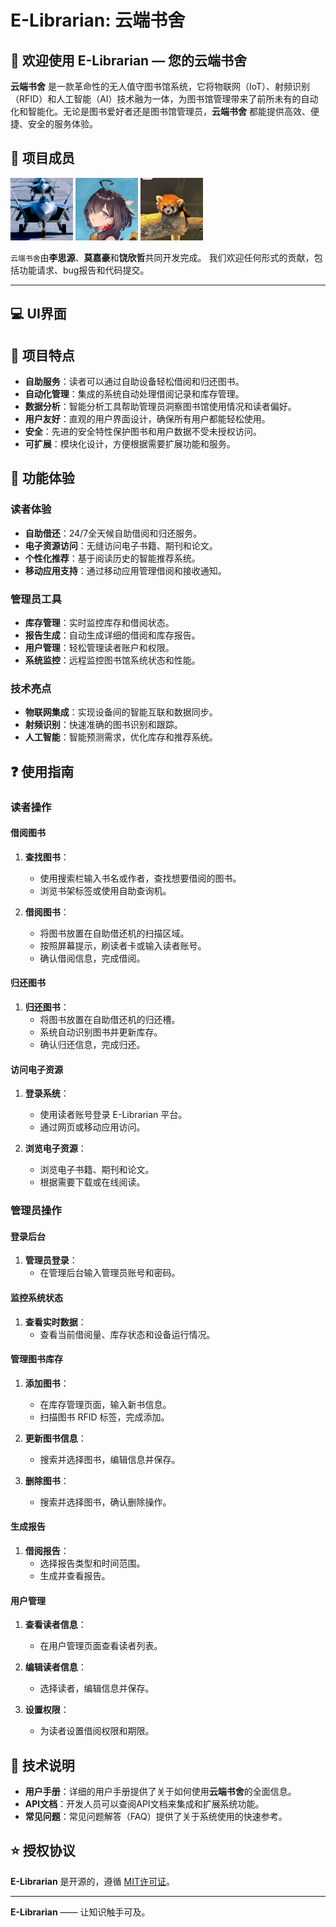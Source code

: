 # E-Librarian: 云端书舍

## 🎁 欢迎使用 E-Librarian — 您的云端书舍

**云端书舍** 是一款革命性的无人值守图书馆系统，它将物联网（IoT）、射频识别（RFID）和人工智能（AI）技术融为一体，为图书馆管理带来了前所未有的自动化和智能化。无论是图书爱好者还是图书馆管理员，**云端书舍** 都能提供高效、便捷、安全的服务体验。

## 🤝 项目成员
<p>
    <a href="https://github.com/CPLASF2049"><img src="./pics/1.jpg" width="100px" alt="1" border-radius: "100%"/></a>
    <a href="https://github.com/Ceriflor"><img src="./pics/2.jpg" width="100px" alt="2" radius: "100%"/></a>
   <a href="https://github.com/ENDERandHUNTER"><img src="./pics/3.jpg" width="100px" alt="3" radius: "100%"/></a>
</p>

`云端书舍`由**李思源**、**莫嘉豪**和**饶欣哲**共同开发完成。
我们欢迎任何形式的贡献，包括功能请求、bug报告和代码提交。

--- 
## 💻  UI界面


## 🚀 项目特点

- **自助服务**：读者可以通过自助设备轻松借阅和归还图书。
- **自动化管理**：集成的系统自动处理借阅记录和库存管理。
- **数据分析**：智能分析工具帮助管理员洞察图书馆使用情况和读者偏好。
- **用户友好**：直观的用户界面设计，确保所有用户都能轻松使用。
- **安全**：先进的安全特性保护图书和用户数据不受未授权访问。
- **可扩展**：模块化设计，方便根据需要扩展功能和服务。

## 🎈 功能体验

### 读者体验

- **自助借还**：24/7全天候自助借阅和归还服务。
- **电子资源访问**：无缝访问电子书籍、期刊和论文。
- **个性化推荐**：基于阅读历史的智能推荐系统。
- **移动应用支持**：通过移动应用管理借阅和接收通知。

### 管理员工具

- **库存管理**：实时监控库存和借阅状态。
- **报告生成**：自动生成详细的借阅和库存报告。
- **用户管理**：轻松管理读者账户和权限。
- **系统监控**：远程监控图书馆系统状态和性能。

### 技术亮点

- **物联网集成**：实现设备间的智能互联和数据同步。
- **射频识别**：快速准确的图书识别和跟踪。
- **人工智能**：智能预测需求，优化库存和推荐系统。

## ❓ 使用指南

### 读者操作

#### 借阅图书
1. **查找图书**：
   - 使用搜索栏输入书名或作者，查找想要借阅的图书。
   - 浏览书架标签或使用自助查询机。

2. **借阅图书**：
   - 将图书放置在自助借还机的扫描区域。
   - 按照屏幕提示，刷读者卡或输入读者账号。
   - 确认借阅信息，完成借阅。

#### 归还图书
1. **归还图书**：
   - 将图书放置在自助借还机的归还槽。
   - 系统自动识别图书并更新库存。
   - 确认归还信息，完成归还。

#### 访问电子资源
1. **登录系统**：
   - 使用读者账号登录 E-Librarian 平台。
   - 通过网页或移动应用访问。

2. **浏览电子资源**：
   - 浏览电子书籍、期刊和论文。
   - 根据需要下载或在线阅读。

### 管理员操作

#### 登录后台
1. **管理员登录**：
   - 在管理后台输入管理员账号和密码。

#### 监控系统状态
1. **查看实时数据**：
   - 查看当前借阅量、库存状态和设备运行情况。

#### 管理图书库存
1. **添加图书**：
   - 在库存管理页面，输入新书信息。
   - 扫描图书 RFID 标签，完成添加。

2. **更新图书信息**：
   - 搜索并选择图书，编辑信息并保存。

3. **删除图书**：
   - 搜索并选择图书，确认删除操作。

#### 生成报告
1. **借阅报告**：
   - 选择报告类型和时间范围。
   - 生成并查看报告。

#### 用户管理
1. **查看读者信息**：
   - 在用户管理页面查看读者列表。

2. **编辑读者信息**：
   - 选择读者，编辑信息并保存。

3. **设置权限**：
   - 为读者设置借阅权限和期限。

## 🎨 技术说明

- **用户手册**：详细的用户手册提供了关于如何使用**云端书舍**的全面信息。
- **API文档**：开发人员可以查阅API文档来集成和扩展系统功能。
- **常见问题**：常见问题解答（FAQ）提供了关于系统使用的快速参考。


## ⭐️ 授权协议

**E-Librarian** 是开源的，遵循 [MIT许可证](LICENSE)。

---

**E-Librarian** —— 让知识触手可及。
